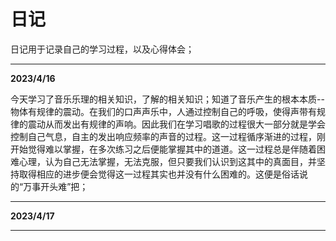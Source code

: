 # 日记
日记用于记录自己的学习过程，以及心得体会；

---
**2023/4/16**

今天学习了音乐乐理的相关知识，了解的相关知识；知道了音乐产生的根本本质--物体有规律的震动。在我们的口声声乐中，人通过控制自己的呼吸，使得声带有规律的震动从而发出有规律的声响。因此我们在学习唱歌的过程很大一部分就是学会控制自己气息，自主的发出响应频率的声音的过程。这一过程循序渐进的过程，刚开始觉得难以掌握，在多次练习之后便能掌握其中的道道。这一过程总是伴随着困难心理，认为自己无法掌握，无法克服，但只要我们认识到这其中的真面目，并坚持取得相应的进步便会觉得这一过程其实也并没有什么困难的。这便是俗话说的“万事开头难”把；


---
**2023/4/17**



---